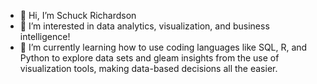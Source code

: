 - 👋 Hi, I’m Schuck Richardson
- 👀 I’m interested in data analytics, visualization, and business intelligence!
- 🌱 I’m currently learning how to use coding languages like SQL, R, and Python to explore data sets and gleam insights from the use of visualization tools, making data-based decisions all the easier.

<!---
schuckr53/schuckr53 is a ✨ special ✨ repository because its `README.md` (this file) appears on your GitHub profile.
You can click the Preview link to take a look at your changes.
--->
